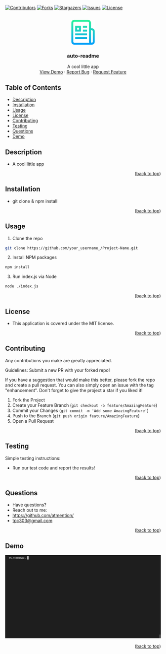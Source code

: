 <div id="top"></div>
<!--
*** Credit to Othneil Drew's Best-README-Template as the base
*** for this template and concept/layout. The following is an iteration
*** from that version, and contains similar structure, with some improvements
*** to allow for easy automation of the README generation process.
*** Check it out: https://github.com/othneildrew/Best-README-Template/
*** NOTE: This template assumes there is a short project demo named "demo.gif" and a "logo.png"
*** saved in the ./assets/images/ folder within your repositiory. Adjust these as needed.
-->

<!-- PROJECT SHIELDS -->
<!--
*** Reference links are enclosed in brackets [ ] instead of parentheses ( ).
*** See the bottom of this document for the declaration of the reference variables
*** for contributors-url, forks-url, etc. This is an optional, concise syntax you may use.
*** https://www.markdownguide.org/basic-syntax/#reference-style-links
-->
[![Contributors][contributors-shield]][contributors-url]
[![Forks][forks-shield]][forks-url]
[![Stargazers][stars-shield]][stars-url]
[![Issues][issues-shield]][issues-url]
[![License][license-shield]][license-url]


<!-- PROJECT LOGO -->
<br />
<div align="center">
  <a href="https://github.com/atmention/auto-readme">
    <img src="assets/images/logo.png" alt="Logo" width="80" height="80">
  </a>

<h3 align="center">auto-readme</h3>

  <p align="center">
    A cool little app
    <br />
    <a href="https://atmention.github.io/auto-readme/">View Demo</a>
    ·
    <a href="https://github.com/atmention/auto-readme/issues">Report Bug</a>
    ·
    <a href="https://github.com/atmention/auto-readme/issues">Request Feature</a>
  </p>
</div>

<!-- TABLE OF CONTENTS -->
## Table of Contents

* [Description](#description)
* [Installation](#installation)
* [Usage](#usage)
* [License](#license)
* [Contributing](#contributing)
* [Testing](#testing)
* [Questions](#questions)
* [Demo](#demo)

<!-- DESCRIPTION -->
## Description

* A cool little app

<p align="right">(<a href="#top">back to top</a>)</p>

<!-- INSTALLATION -->
## Installation

* git clone & npm install

<p align="right">(<a href="#top">back to top</a>)</p>

<!-- USAGE -->
## Usage

1. Clone the repo
```sh
git clone https://github.com/your_username_/Project-Name.git
```
2. Install NPM packages
```sh
npm install
```
3. Run index.js via Node
```sh
node ./index.js
```

<p align="right">(<a href="#top">back to top</a>)</p>

<!-- LICENSE -->
## License

* This application is covered under the MIT license.

<p align="right">(<a href="#top">back to top</a>)</p>

<!-- CONTRIBUTING -->
## Contributing

Any contributions you make are greatly appreciated.

Guidelines: Submit a new PR with your forked repo!

If you have a suggestion that would make this better, please fork the repo and create a pull request.
You can also simply open an issue with the tag "enhancement".
Don't forget to give the project a star if you liked it!

1. Fork the Project
2. Create your Feature Branch (`git checkout -b feature/AmazingFeature`)
3. Commit your Changes (`git commit -m 'Add some AmazingFeature'`)
4. Push to the Branch (`git push origin feature/AmazingFeature`)
5. Open a Pull Request

<p align="right">(<a href="#top">back to top</a>)</p>

<!-- TESTING -->
## Testing

Simple testing instructions:

* Run our test code and report the results!

<p align="right">(<a href="#top">back to top</a>)</p>

<!-- QUESTIONS -->
## Questions

* Have questions?
* Reach out to me: 
* https://github.com/atmention/
* [tpc303@gmail.com](mailto:tpc303@gmail.com "My contact Email")

<p align="right">(<a href="#top">back to top</a>)</p>

<!-- PROJECT EXAMPLE -->
## Demo

[![Product Name Screen Shot][product-screenshot]](https://atmention.github.io/auto-readme/)

<p align="right">(<a href="#top">back to top</a>)</p>



<!-- MARKDOWN LINKS & IMAGES -->
<!-- https://www.markdownguide.org/basic-syntax/#reference-style-links -->
[contributors-shield]: https://img.shields.io/github/contributors/atmention/auto-readme.svg?style=for-the-badge
[contributors-url]: https://github.com/atmention/auto-readme/graphs/contributors
[forks-shield]: https://img.shields.io/github/forks/atmention/auto-readme.svg?style=for-the-badge
[forks-url]: https://github.com/atmention/auto-readme/network/members
[stars-shield]: https://img.shields.io/github/stars/atmention/auto-readme.svg?style=for-the-badge
[stars-url]: https://github.com/atmention/auto-readme/stargazers
[issues-shield]: https://img.shields.io/github/issues/atmention/auto-readme.svg?style=for-the-badge
[issues-url]: https://github.com/atmention/auto-readme/issues
[license-shield]: https://img.shields.io/github/license/atmention/auto-readme.svg?style=for-the-badge
[license-url]: https://github.com/atmention/auto-readme/blob/master/LICENSE.txt
[linkedin-shield]: https://img.shields.io/badge/-LinkedIn-black.svg?style=for-the-badge&logo=linkedin&colorB=555
[product-screenshot]: assets/images/demo.gif
[portfolio-shield]: https://img.shields.io/badge/my_portfolio-000?style=for-the-badge&logo=ko-fi&logoColor=white
